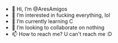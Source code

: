 - 👋 Hi, I’m @AresAmigos
- 👀 I’m interested in fucking everything, lol
- 🌱 I’m currently learning C
- 💞️ I’m looking to collaborate on nothing
- 📫 How to reach me? U can't reach me :D

<!---
AresAmigos/AresAmigos is a ✨ special ✨ repository because its `README.md` (this file) appears on your GitHub profile.
You can click the Preview link to take a look at your changes.
--->
